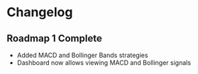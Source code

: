 # Changelog

## Roadmap 1 Complete
- Added MACD and Bollinger Bands strategies
- Dashboard now allows viewing MACD and Bollinger signals
